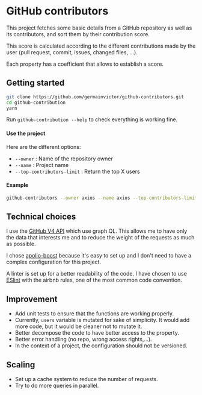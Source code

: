 # GitHub contributors

This project fetches some basic details from a GitHub repository as well as its contributors, and sort them by their contribution score.

This score is calculated according to the different contributions made by the user (pull request, commit, issues, changed files, ...).

Each property has a coefficient that allows to establish a score.

## Getting started

```sh
git clone https://github.com/germainvictor/github-contributors.git
cd github-contribution
yarn
```

Run `github-contribution --help` to check everything is working fine.

#### Use the project

Here are the different options:

- `--owner` : Name of the repository owner
- `--name` : Project name
- `--top-contributors-limit` : Return the top X users

#### Example

```sh
github-contributors --owner axios --name axios --top-contributors-limit 3
```

## Technical choices

I use the [GitHub V4 API](https://developer.github.com/v4/) which use graph QL. This allows me to have only the data that interests me and to reduce the weight of the requests as much as possible.

I chose [apollo-boost](https://github.com/apollographql/apollo-client/tree/master/packages/apollo-boost) because it's easy to set up and I don't need to have a complex configuration for this project.

A linter is set up for a better readability of the code. I have chosen to use [ESlint](https://eslint.org/) with the airbnb rules, one of the most common code convention.

## Improvement

- Add unit tests to ensure that the functions are working properly.
- Currently, `users` variable is mutated for sake of simplicity. It would add more code, but it would be cleaner not to mutate it.
- Better decompose the code to have better access to the property.
- Better error handling (no repo, wrong access rights,…).
- In the context of a project, the configuration should not be versioned.

## Scaling

- Set up a cache system to reduce the number of requests.
- Try to do more queries in parallel.

